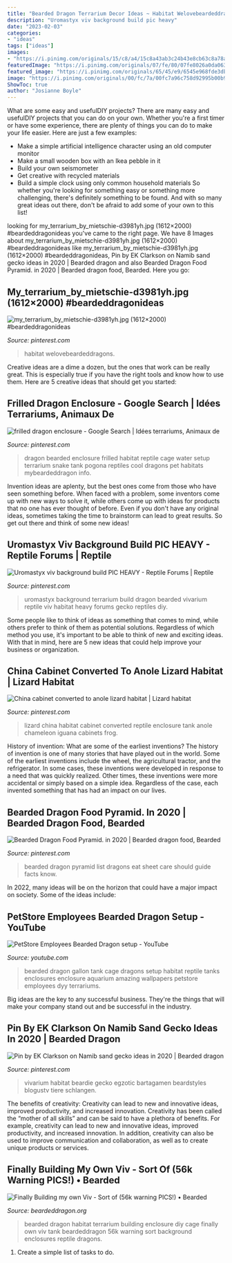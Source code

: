 ```yaml
---
title: "Bearded Dragon Terrarium Decor Ideas ~ Habitat Welovebeardeddragons"
description: "Uromastyx viv background build pic heavy"
date: "2023-02-03"
categories:
- "ideas"
tags: ["ideas"]
images:
- "https://i.pinimg.com/originals/15/c8/a4/15c8a43ab3c24b43e8cb63c8a78a47da.jpg"
featuredImage: "https://i.pinimg.com/originals/07/fe/80/07fe8026a0da063bf56bc37fcc37668f.jpg"
featured_image: "https://i.pinimg.com/originals/65/45/e9/6545e968fde3db9dbc779d221d947e23.jpg"
image: "https://i.pinimg.com/originals/00/fc/7a/00fc7a96c758d92995b00b92c15a3f32.jpg"
ShowToc: true
author: "Josianne Boyle"
---
```



What are some easy and usefulDIY projects?
There are many easy and usefulDIY projects that you can do on your own. Whether you're a first timer or have some experience, there are plenty of things you can do to make your life easier. Here are just a few examples: 
- Make a simple artificial intelligence character using an old computer monitor 
- Make a small wooden box with an Ikea pebble in it 
- Build your own seismometer 
- Get creative with recycled materials 
- Build a simple clock using only common household materials 
So whether you're looking for something easy or something more challenging, there's definitely something to be found. And with so many great ideas out there, don't be afraid to add some of your own to this list!

	

		
looking for my_terrarium_by_mietschie-d3981yh.jpg (1612×2000) #beardeddragonideas you've came to the right page. We have 8 Images about my_terrarium_by_mietschie-d3981yh.jpg (1612×2000) #beardeddragonideas like my_terrarium_by_mietschie-d3981yh.jpg (1612×2000) #beardeddragonideas, Pin by EK Clarkson on Namib sand gecko ideas in 2020 | Bearded dragon and also Bearded Dragon Food Pyramid. in 2020 | Bearded dragon food, Bearded. Here you go:
		
    
## My_terrarium_by_mietschie-d3981yh.jpg (1612×2000) #beardeddragonideas

<img loading=lazy src="https://i.pinimg.com/originals/65/45/e9/6545e968fde3db9dbc779d221d947e23.jpg" onerror="this.onerror=null;this.src='https://tse3.mm.bing.net/th?id=OIP.UsmoG5gSc44ERCjANE-6XAHaJM&amp;pid=15.1';" alt="my_terrarium_by_mietschie-d3981yh.jpg (1612×2000) #beardeddragonideas">

_Source: pinterest.com_

>habitat welovebeardeddragons. 

	

Creative ideas are a dime a dozen, but the ones that work can be really great. This is especially true if you have the right tools and know how to use them. Here are 5 creative ideas that should get you started:

    
## Frilled Dragon Enclosure - Google Search | Idées Terrariums, Animaux De

<img loading=lazy src="https://i.pinimg.com/736x/92/c1/bd/92c1bd00041fc3b930e24347d1efed1c--dragon-pet-water-dragon.jpg" onerror="this.onerror=null;this.src='https://tse2.mm.bing.net/th?id=OIP.hZPwwmETYMMcrgF3BmTC7gHaFj&amp;pid=15.1';" alt="frilled dragon enclosure - Google Search | Idées terrariums, Animaux de">

_Source: pinterest.com_

>dragon bearded enclosure frilled habitat reptile cage water setup terrarium snake tank pogona reptiles cool dragons pet habitats mybeardeddragon info. 

	

Invention ideas are aplenty, but the best ones come from those who have seen something before. When faced with a problem, some inventors come up with new ways to solve it, while others come up with ideas for products that no one has ever thought of before. Even if you don't have any original ideas, sometimes taking the time to brainstorm can lead to great results. So get out there and think of some new ideas!

    
## Uromastyx Viv Background Build PIC HEAVY - Reptile Forums | Reptile

<img loading=lazy src="https://i.pinimg.com/originals/15/c8/a4/15c8a43ab3c24b43e8cb63c8a78a47da.jpg" onerror="this.onerror=null;this.src='https://tse3.mm.bing.net/th?id=OIP.5NtykTk7KwNw_3x7VEx2pwHaJ4&amp;pid=15.1';" alt="Uromastyx viv background build PIC HEAVY - Reptile Forums | Reptile">

_Source: pinterest.com_

>uromastyx background terrarium build dragon bearded vivarium reptile viv habitat heavy forums gecko reptiles diy. 

	

Some people like to think of ideas as something that comes to mind, while others prefer to think of them as potential solutions. Regardless of which method you use, it's important to be able to think of new and exciting ideas. With that in mind, here are 5 new ideas that could help improve your business or organization.

    
## China Cabinet Converted To Anole Lizard Habitat | Lizard Habitat

<img loading=lazy src="https://i.pinimg.com/originals/00/fc/7a/00fc7a96c758d92995b00b92c15a3f32.jpg" onerror="this.onerror=null;this.src='https://tse1.mm.bing.net/th?id=OIP.BZcNxB9OdlgEqoApBV6IDQHaJ4&amp;pid=15.1';" alt="China cabinet converted to anole lizard habitat | Lizard habitat">

_Source: pinterest.com_

>lizard china habitat cabinet converted reptile enclosure tank anole chameleon iguana cabinets frog. 

	

History of invention: What are some of the earliest inventions?
The history of invention is one of many stories that have played out in the world. Some of the earliest inventions include the wheel, the agricultural tractor, and the refrigerator. In some cases, these inventions were developed in response to a need that was quickly realized. Other times, these inventions were more accidental or simply based on a simple idea. Regardless of the case, each invented something that has had an impact on our lives.

    
## Bearded Dragon Food Pyramid. In 2020 | Bearded Dragon Food, Bearded

<img loading=lazy src="https://i.pinimg.com/736x/2e/d6/a8/2ed6a808c465edaf7735f0fd0575742a.jpg" onerror="this.onerror=null;this.src='https://tse1.mm.bing.net/th?id=OIP.f4gtroVwUtvKep4SSqvhdwHaJh&amp;pid=15.1';" alt="Bearded Dragon Food Pyramid. in 2020 | Bearded dragon food, Bearded">

_Source: pinterest.com_

>bearded dragon pyramid list dragons eat sheet care should guide facts know. 

	

In 2022, many ideas will be on the horizon that could have a major impact on society. Some of the ideas include: 

    
## PetStore Employees Bearded Dragon Setup - YouTube

<img loading=lazy src="https://i.ytimg.com/vi/dyy-_RXQTAQ/maxresdefault.jpg" onerror="this.onerror=null;this.src='https://tse1.mm.bing.net/th?id=OIP.LPCNIfbMlvXFArVOOYaUlQHaEK&amp;pid=15.1';" alt="PetStore Employees Bearded Dragon setup - YouTube">

_Source: youtube.com_

>bearded dragon gallon tank cage dragons setup habitat reptile tanks enclosures enclosure aquarium amazing wallpapers petstore employees dyy terrariums. 

	

Big ideas are the key to any successful business. They're the things that will make your company stand out and be successful in the industry.

    
## Pin By EK Clarkson On Namib Sand Gecko Ideas In 2020 | Bearded Dragon

<img loading=lazy src="https://i.pinimg.com/originals/07/fe/80/07fe8026a0da063bf56bc37fcc37668f.jpg" onerror="this.onerror=null;this.src='https://tse3.mm.bing.net/th?id=OIP.cM2yZ0Yu4iye2Ws7AaDyJAHaEK&amp;pid=15.1';" alt="Pin by EK Clarkson on Namib sand gecko ideas in 2020 | Bearded dragon">

_Source: pinterest.com_

>vivarium habitat beardie gecko egzotic bartagamen beardstyles blogustv tiere schlangen. 

	

The benefits of creativity: Creativity can lead to new and innovative ideas, improved productivity, and increased innovation.
Creativity has been called the “mother of all skills” and can be said to have a plethora of benefits. For example, creativity can lead to new and innovative ideas, improved productivity, and increased innovation. In addition, creativity can also be used to improve communication and collaboration, as well as to create unique products or services.

    
## Finally Building My Own Viv - Sort Of (56k Warning PICS!) • Bearded

<img loading=lazy src="http://www.waketek516.com/images/April-2010/DSC02428.jpg" onerror="this.onerror=null;this.src='https://tse1.mm.bing.net/th?id=OIP.NGY3WQZLxN0ZjIMDDpTthQHaEK&amp;pid=15.1';" alt="Finally Building my own Viv - Sort of (56k warning PICS!) • Bearded">

_Source: beardeddragon.org_

>bearded dragon habitat terrarium building enclosure diy cage finally own viv tank beardeddragon 56k warning sort background enclosures reptile dragons. 

	

1. Create a simple list of tasks to do.


